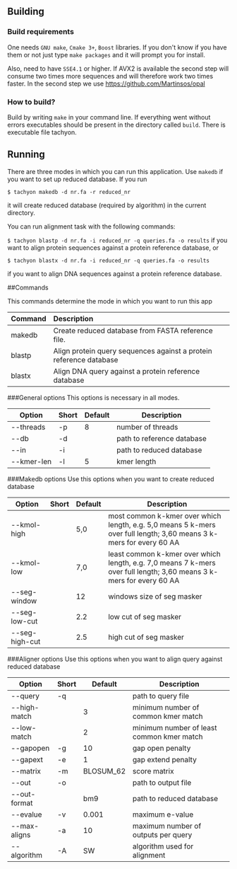 ## Building

### Build requirements

One needs `GNU make`, `Cmake 3+`, `Boost` libraries.
If you don't know if you have them or
not just type `make packages` and it will prompt you for install.

Also, need to have `SSE4.1` or higher. If AVX2 is available
the second step will consume two times more sequences and will therefore work two times faster. In the second step
we use https://github.com/Martinsos/opal

### How to build?

Build by writing `make` in your command line. If everything went without errors
executables should be present in the directory called `build`. There is executable file
tachyon.

## Running
There are three modes in which you can run this application. Use `makedb` if you want to set up reduced database. If
you run

`$ tachyon makedb -d nr.fa -r reduced_nr`

it will create reduced database (required by algorithm) in the current directory.

You can run alignment task with the following commands:

`$ tachyon blastp -d nr.fa -i reduced_nr -q queries.fa -o results`
if you want to align protein sequences against a protein reference database, or

`$ tachyon blastx -d nr.fa -i reduced_nr -q queries.fa -o results`

if you want to align DNA sequences against a protein reference database.

##Commands

This commands determine the mode in which you want to run this app

| Command       | Description                                                             |
| ------------- |:----------------------------------------------------------------------- |
| makedb        | Create reduced database from FASTA reference file.                      |
| blastp        | Align protein query sequences against a protein reference database      |
| blastx        | Align DNA query against a protein reference database                    |

###General options
This options is necessary in all modes.

| Option        |  Short | Default | Description       |
| --------------|--------| --------| ------------------|
|--threads      | -p     |   8     | number of threads |
|--db           | -d     |         | path to reference database |
|--in           | -i     |         | path to reduced database |
|--kmer-len     | -l     |    5    | kmer length |

###Makedb options
Use this options when you want to create reduced database

| Option              |  Short | Default | Description       |
| --------------------|--------| --------| ------------------|
|--kmol-high          |        |  5,0    | most common k-kmer over which length, e.g. 5,0 means 5 k-mers over full length; 3,60 means 3 k-mers for every 60 AA |
|--kmol-low          |         |  7,0    | least common k-kmer over which length, e.g. 7,0 means 7 k-mers over full length; 3,60 means 3 k-mers for every 60 AA |
|--seg-window        |        |  12    | windows size of seg masker |
|--seg-low-cut          |        |  2.2    | low cut of seg masker |
|--seg-high-cut         |        |  2.5    | high cut of seg masker |

###Aligner options
Use this options when you want to align query against reduced database

| Option        |  Short | Default      | Description       |
| --------      |--------| --------     | ------------------|
|--query        | -q     |              | path to query file |
|--high-match   |        |   3           | minimum number of common kmer match |
|--low-match    |        |   2           | minimum number of least common kmer match |
|--gapopen      | -g     |     10       | gap open penalty |
|--gapext       | -e     |     1        | gap extend penalty |
|--matrix       | -m     | BLOSUM_62    | score matrix |
|--out          | -o     |              | path to output file |
|--out-format   |        |      bm9     | path to reduced database |
|--evalue       |   -v   |   0.001      | maximum e-value |
|--max-aligns   | -a     |   10         | maximum number of outputs per query |
|--algorithm    |   -A   |      SW        | algorithm used for alignment|




